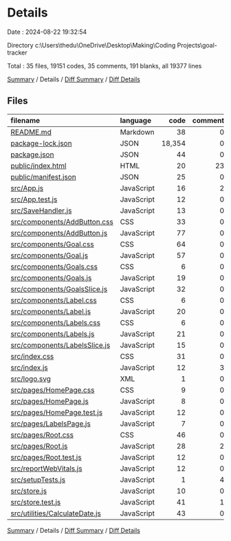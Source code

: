 # Details

Date : 2024-08-22 19:32:54

Directory c:\\Users\\thedu\\OneDrive\\Desktop\\Making\\Coding Projects\\goal-tracker

Total : 35 files,  19151 codes, 35 comments, 191 blanks, all 19377 lines

[Summary](results.md) / Details / [Diff Summary](diff.md) / [Diff Details](diff-details.md)

## Files
| filename | language | code | comment | blank | total |
| :--- | :--- | ---: | ---: | ---: | ---: |
| [README.md](/README.md) | Markdown | 38 | 0 | 33 | 71 |
| [package-lock.json](/package-lock.json) | JSON | 18,354 | 0 | 1 | 18,355 |
| [package.json](/package.json) | JSON | 44 | 0 | 1 | 45 |
| [public/index.html](/public/index.html) | HTML | 20 | 23 | 1 | 44 |
| [public/manifest.json](/public/manifest.json) | JSON | 25 | 0 | 1 | 26 |
| [src/App.js](/src/App.js) | JavaScript | 16 | 2 | 5 | 23 |
| [src/App.test.js](/src/App.test.js) | JavaScript | 12 | 0 | 3 | 15 |
| [src/SaveHandler.js](/src/SaveHandler.js) | JavaScript | 13 | 0 | 2 | 15 |
| [src/components/AddButton.css](/src/components/AddButton.css) | CSS | 33 | 0 | 4 | 37 |
| [src/components/AddButton.js](/src/components/AddButton.js) | JavaScript | 77 | 0 | 19 | 96 |
| [src/components/Goal.css](/src/components/Goal.css) | CSS | 64 | 0 | 14 | 78 |
| [src/components/Goal.js](/src/components/Goal.js) | JavaScript | 57 | 0 | 12 | 69 |
| [src/components/Goals.css](/src/components/Goals.css) | CSS | 6 | 0 | 0 | 6 |
| [src/components/Goals.js](/src/components/Goals.js) | JavaScript | 19 | 0 | 9 | 28 |
| [src/components/GoalsSlice.js](/src/components/GoalsSlice.js) | JavaScript | 32 | 0 | 4 | 36 |
| [src/components/Label.css](/src/components/Label.css) | CSS | 6 | 0 | 0 | 6 |
| [src/components/Label.js](/src/components/Label.js) | JavaScript | 20 | 0 | 5 | 25 |
| [src/components/Labels.css](/src/components/Labels.css) | CSS | 6 | 0 | 0 | 6 |
| [src/components/Labels.js](/src/components/Labels.js) | JavaScript | 21 | 0 | 6 | 27 |
| [src/components/LabelsSlice.js](/src/components/LabelsSlice.js) | JavaScript | 15 | 0 | 4 | 19 |
| [src/index.css](/src/index.css) | CSS | 31 | 0 | 7 | 38 |
| [src/index.js](/src/index.js) | JavaScript | 12 | 3 | 3 | 18 |
| [src/logo.svg](/src/logo.svg) | XML | 1 | 0 | 0 | 1 |
| [src/pages/HomePage.css](/src/pages/HomePage.css) | CSS | 9 | 0 | 0 | 9 |
| [src/pages/HomePage.js](/src/pages/HomePage.js) | JavaScript | 8 | 0 | 3 | 11 |
| [src/pages/HomePage.test.js](/src/pages/HomePage.test.js) | JavaScript | 12 | 0 | 2 | 14 |
| [src/pages/LabelsPage.js](/src/pages/LabelsPage.js) | JavaScript | 7 | 0 | 2 | 9 |
| [src/pages/Root.css](/src/pages/Root.css) | CSS | 46 | 0 | 8 | 54 |
| [src/pages/Root.js](/src/pages/Root.js) | JavaScript | 28 | 2 | 7 | 37 |
| [src/pages/Root.test.js](/src/pages/Root.test.js) | JavaScript | 12 | 0 | 2 | 14 |
| [src/reportWebVitals.js](/src/reportWebVitals.js) | JavaScript | 12 | 0 | 2 | 14 |
| [src/setupTests.js](/src/setupTests.js) | JavaScript | 1 | 4 | 1 | 6 |
| [src/store.js](/src/store.js) | JavaScript | 10 | 0 | 4 | 14 |
| [src/store.test.js](/src/store.test.js) | JavaScript | 41 | 1 | 12 | 54 |
| [src/utilities/CalculateDate.js](/src/utilities/CalculateDate.js) | JavaScript | 43 | 0 | 14 | 57 |

[Summary](results.md) / Details / [Diff Summary](diff.md) / [Diff Details](diff-details.md)
